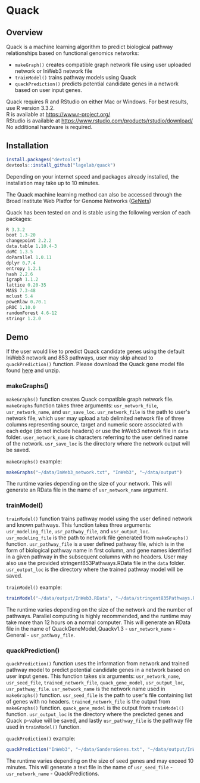 # Quack

## Overview ##
Quack is a machine learning algorithm to predict biological pathway relationships based on functional genomics networks:

* `makeGraph()` creates compatible graph network file using user uploaded network or InWeb3 network file
* `trainModel()` trains pathway models using Quack
* `quackPrediction()` predicts potential candidate genes in a network based on user input genes.

Quack requires R and RStudio on either Mac or Windows. For best results, use R version 3.3.2.<br>
R is available at https://www.r-project.org/<br>
RStudio is available at https://www.rstudio.com/products/rstudio/download/<br>
No additional hardware is required.


## Installation ##
```r
install.packages("devtools")
devtools::install_github("lagelab/quack")
```
Depending on your internet speed and packages already installed, the installation may take up to 10 minutes. 

The Quack machine learning method can also be accessed through the Broad Institute Web Platfor for Genome Networks ([GeNets](https://apps.broadinstitute.org/genets)) 

Quack has been tested on and is stable using the following version of each packages:
```r
R 3.3.2
boot 1.3-20
changepoint 2.2.2
data.table 1.10.4-3
doMC 1.3.5
doParallel 1.0.11
dplyr 0.7.4
entropy 1.2.1
hash 2.2.6
igraph 1.1.2
lattice 0.20-35
MASS 7.3-48
mclust 5.4
poweRlaw 0.70.1
pROC 1.10.0
randomForest 4.6-12
stringr 1.2.0
```

## Demo ##
If the user would like to predict Quack candidate genes using the default InWeb3 network and 853 pathways, user may skip ahead to `quackPrediction()` function. Please download the Quack gene model file found <a href="http://www.lagelab.org/wp-content/uploads/2018/02/QuackGeneModel_Quackv1.3-InWeb3-General853StringentPathways.RData_.zip">here</a> and unzip.

### makeGraphs() ### 
`makeGraphs()` function creates Quack compatible graph network file. `makeGraphs` function takes three arguments: `usr_network_file`, `usr_network_name`, and `usr_save_loc`. `usr_network_file` is the path to user's network file, which user may upload a tab delimited network file of three columns representing source, target and numeric score associated with each edge (do not include headers) or use the InWeb3 network file in `data` folder. `user_network_name` is characters referring to the user defined name of the network. `usr_save_loc` is the directory where the network output will be saved.

`makeGraphs()` example:
```r
makeGraphs("~/data/InWeb3_network.txt", "InWeb3", "~/data/output")
```

The runtime varies depending on the size of your network. This will generate an RData file in the name of `usr_network_name` argument.

### trainModel() ###
`trainModel()` function trains pathway model using the user defined network and known pathways. This function takes three arguments: `usr_modeling_file`, `usr_pathway_file`, and `usr_output_loc`. `usr_modeling_file` is the path to network file generated from `makeGraphs()` function. `usr_pathway_file` is a user defined pathway file, which is in the form of biological pathway name in first column, and gene names identified in a given pathway in the subsequent columns with no headers. User may also use the provided stringent853Pathways.RData file in the `data` folder. `usr_output_loc` is the directory where the trained pathway model will be saved.

`trainModel()` example:
```r
trainModel("~/data/output/InWeb3.RData", "~/data/stringent835Pathways.RData", "~/data/output")
```

The runtime varies depending on the size of the network and the number of pathways. Parallel computing is highly recommended, and the runtime may take more than 12 hours on a normal computer. This will generate an RData file in the name of QuackGeneModel_Quackv1.3 - `usr_network_name` - General - `usr_pathway_file`.

### quackPrediction() ###
`quackPrediction()` function uses the information from network and trained pathway model to predict potential candidate genes in a network based on user input genes. This function takes six arguments: `usr_network_name`, `usr_seed_file`, `trained_network_file`, `quack_gene_model`, `usr_output_loc`, `usr_pathway_file`. `usr_network_name` is the network name used in `makeGraphs()` function. `usr_seed_file` is the path to user's file containing list of genes with no headers. `trained_network_file` is the output from `makeGraphs()` function. `quack_gene_model` is the output from `trainModel()` function. `usr_output_loc` is the directory where the predicted genes and Quack p-value will be saved, and lastly `usr_pathway_file` is the pathway file used in `trainModel()` function.

`quackPrediction()` example:
```r
quackPrediction("InWeb3", "~/data/SandersGenes.txt", "~/data/output/InWeb3.RData", "QuackGeneModel_Quackv1.3-InWeb3-General853StringentPathways.RData", "~/data/output", "~/data/stringent835Pathways.RData")
```

The runtime varies depending on the size of seed genes and may exceed 10 minutes. This will generate a text file in the name of `usr_seed_file` - `usr_network_name` - QuackPredictions.
